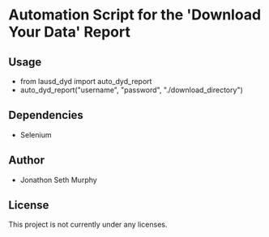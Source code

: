 # Automation Script for the 'Download Your Data' Report

## Usage

* from lausd_dyd import auto_dyd_report
* auto_dyd_report("username", "password", "./download_directory")

## Dependencies

* Selenium

## Author

* Jonathon Seth Murphy

## License

This project is not currently under any licenses.
